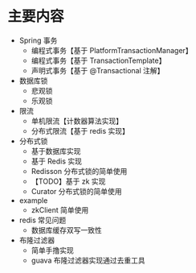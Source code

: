 
# 主要内容

- Spring 事务
    - 编程式事务【基于 PlatformTransactionManager】
    - 编程式事务【基于 TransactionTemplate】
    - 声明式事务【基于 @Transactional 注解】
- 数据库锁
    - 悲观锁
    - 乐观锁
- 限流     
    - 单机限流【计数器算法实现】
    - 分布式限流【基于 redis 实现】
- 分布式锁
    - 基于数据库实现
    - 基于 Redis 实现
    - Redisson 分布式锁的简单使用
    - 【TODO】基于 zk 实现 
    - Curator 分布式锁的简单使用
- example
    - zkClient 简单使用
- redis 常见问题
    - 数据库缓存双写一致性
- 布隆过滤器
    - 简单手撸实现
    - guava 布隆过滤器实现通过去重工具